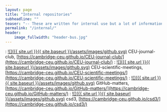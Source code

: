 ```yaml
---
layout: page
title: "Internal repositories"
subheadline: ""
teaser: "-- These are written for internal use but a lot of information is generic."
permalink: "/internal/"
header:
    image_fullwidth: "header-bus.jpg"
---
```


: [![]({{ site.url }}{{ site.baseurl }}/assets/images/github.svg)](https://github.com/cambridge-ceu/CEU-journal-club) CEU-journal-club, [https://cambridge-ceu.github.io/CEU-journal-club/](https://cambridge-ceu.github.io/CEU-journal-club/)
: [![]({{ site.url }}{{ site.baseurl }}/assets/images/github.svg)](https://github.com/cambridge-ceu/CEU-scientific-meetings) CEU-scientific-meetings, [https://cambridge-ceu.github.io/CEU-scientific-meetings/](https://cambridge-ceu.github.io/CEU-scientific-meetings/)
: [![]({{ site.url }}{{ site.baseurl }}/assets/images/github.svg)](https://github.com/cambridge-ceu/GitHub-matters) GitHub-matters, [https://cambridge-ceu.github.io/GitHub-matters/](https://cambridge-ceu.github.io/GitHub-matters/)
: [![]({{ site.url }}{{ site.baseurl }}/assets/images/github.svg)](https://github.com/cambridge-ceu/csd3) csd3, [https://cambridge-ceu.github.io/csd3/](https://cambridge-ceu.github.io/csd3/)
